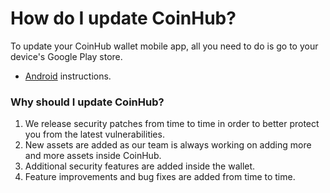 # How do I update CoinHub?

To update your CoinHub wallet mobile app, all you need to do is go to your device's Google Play store.

- [Android](https://support.google.com/googleplay/answer/113412) instructions.

### Why should I update CoinHub?

1. We release security patches from time to time in order to better protect you from the latest vulnerabilities.
2. New assets are added as our team is always working on adding more and more assets inside CoinHub.
3. Additional security features are added inside the wallet.
4. Feature improvements and bug fixes are added from time to time.


